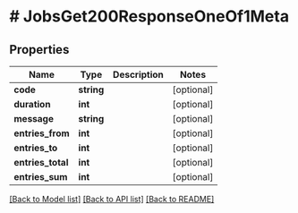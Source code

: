 # # JobsGet200ResponseOneOf1Meta

## Properties

Name | Type | Description | Notes
------------ | ------------- | ------------- | -------------
**code** | **string** |  | [optional]
**duration** | **int** |  | [optional]
**message** | **string** |  | [optional]
**entries_from** | **int** |  | [optional]
**entries_to** | **int** |  | [optional]
**entries_total** | **int** |  | [optional]
**entries_sum** | **int** |  | [optional]

[[Back to Model list]](../../README.md#models) [[Back to API list]](../../README.md#endpoints) [[Back to README]](../../README.md)
